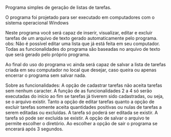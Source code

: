 Programa simples de geração de listas de tarefas.

O programa foi projetado para ser executado em computadores com o sistema operacional Windows

Neste programa você será capaz de inserir, visualizar, editar e excluir tarefas de um arquivo de texto gerado automaticamente pelo programa.
obs: Não é possível editar uma lista que já está feita em seu computador. Todas as funcionalidades do programa são baseadas no arquivo de texto que será gerado pelo próprio programa.

Ao final do uso do programa vc ainda será capaz de salvar a lista de tarefas criada em seu computador no local que desejar, caso queira ou apenas encerrar o programa sem salvar nada.

Sobre as funcionalidades:
  A opção de cadastrar tarefas não aceita tarefas sem nenhum caracter.
  A função de as funcionalidades 2 a 4 só serão executadas do início ao fim se tarefas já tiverem sido cadastradas, ou seja, se o arquivo existir.
  Tanto a opção de editar tarefas quanto a opção de excluir tarefas somente aceita quantidades positivas ou nulas de tarefas a serem editadas ou excluídas.
  A tarefa só poderá ser editada se existir.
  A tarefa só pode ser excluída se existir.
  A opção de salvar o arquivo te permite escolher o diretório.
  Ao escolher a opção de sair o programa se encerará após 3 segundos.

